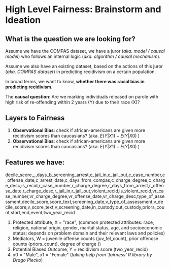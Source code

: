 # High Level Fairness: Brainstorm and Ideation

## What is the question we are looking for?

Assume we have the COMPAS dataset, we have a juror (*aka. model / causal model*) who follows an internal logic (*aka. algorithm / causal mechanism*). 

Assume we also have an existing dataset, based on the actions of this juror (*aka. COMPAS dataset*) in predicting recidivism on a certain population.

In broad terms, we want to know, **whether there was racial bias in predicting recidivism.**

The **causal question**: Are we marking individuals released on parole with high risk of re-offending within 2 years (Y) due to their race (X)?

## Layers to Fairness

1. **Observational Bias**: check if african-americans are given more recidivism scores than caucasians? (aka. $E(Y|X1) - E(Y|X0)$ )
2. **Observational Bias**: check if african-americans are given more recidivism scores than caucasians? (aka. $E(Y|X1) - E(Y|X0)$ )

## Features we have:

decile_score,,,,days_b_screening_arrest,c_jail_in,c_jail_out,c_case_number,c_offense_date,c_arrest_date,c_days_from_compas,c_charge_degree,c_charge_desc,is_recid,r_case_number,r_charge_degree,r_days_from_arrest,r_offense_date,r_charge_desc,r_jail_in,r_jail_out,violent_recid,is_violent_recid,vr_case_number,vr_charge_degree,vr_offense_date,vr_charge_desc,type_of_assessment,decile_score,score_text,screening_date,v_type_of_assessment,v_decile_score,v_score_text,v_screening_date,in_custody,out_custody,priors_count,start,end,event,two_year_recid

1. Protected attribute, X = "race", (common protected attributes: race, religion, national origin, gender, marital status, age, and socioeconomic status; depends on problem domain and their relevant laws and policies)
2. Mediators, W =  juvenile offense counts (juv_fel_count), prior offencse counts (priors_count), degree of charge ()
3. Potential Biased Outcome, Y = recidivism score (two_year_recid)
4. x0 = "Male", x1 = "Female" (*taking help from 'fairness' R library by Drago Plecko*)
